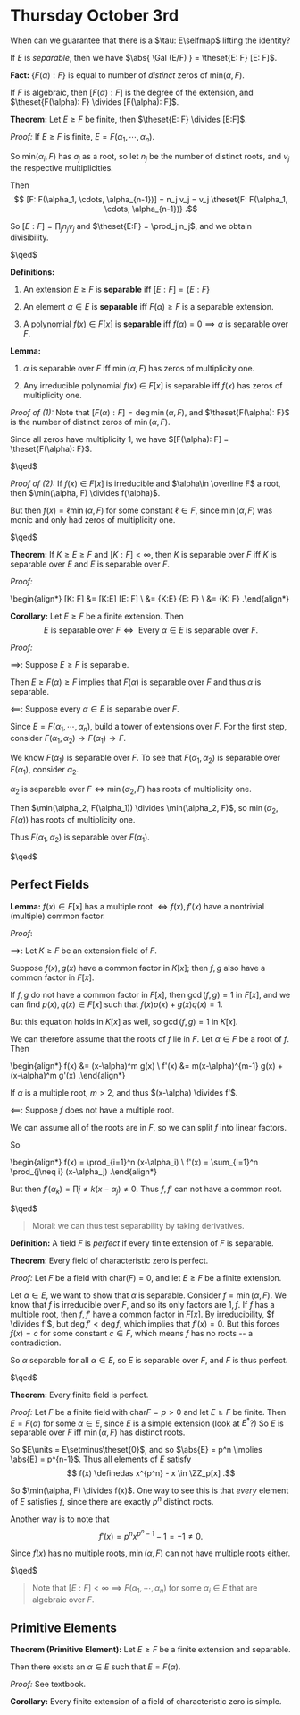 # Thursday October 3rd

When can we guarantee that there is a $\tau: E\selfmap$ lifting the identity?

If $E$ is *separable*, then we have $\abs{ \Gal (E/F) } = \theset{E: F} [E: F]$.

**Fact:**
$\{F(\alpha): F \}$ is equal to number of *distinct* zeros of $\mathrm{min}(\alpha, F)$.

If $F$ is algebraic, then $[F(\alpha): F]$ is the degree of the extension, and $\theset{F(\alpha): F} \divides [F(\alpha): F]$.

**Theorem:**
Let $E \geq F$ be finite, then $\theset{E: F} \divides [E:F]$.

*Proof:*
If $E \geq F$ is finite, $E = F(\alpha_1, \cdots, \alpha_n)$.

So $\mathrm{min}(\alpha_i, F)$ has $a_j$ as a root, so let $n_j$ be the number of distinct roots, and $v_j$ the respective multiplicities.

Then
$$
[F: F(\alpha_1, \cdots, \alpha_{n-1})] = n_j v_j = v_j \theset{F: F(\alpha_1, \cdots, \alpha_{n-1})}
.$$

So $[E: F] = \prod_j n_j v_j$ and $\theset{E:F} = \prod_j n_j$, and we obtain divisibility.

$\qed$

**Definitions:**

1. An extension $E \geq F$ is **separable** iff $[E:F] = \{E: F\}$

2. An element $\alpha \in E$ is **separable** iff $F(\alpha) \geq F$ is a separable extension.

3. A polynomial $f(x) \in F[x]$ is **separable** iff $f(\alpha) = 0 \implies \alpha$ is separable over $F$.

**Lemma:**

1. $\alpha$ is separable over $F$ iff $\min(\alpha, F)$ has zeros of multiplicity one.

2. Any irreducible polynomial $f(x) \in F[x]$ is separable iff $f(x)$ has zeros of multiplicity one.

*Proof of (1):*
Note that $[F(\alpha): F] = \deg \min(\alpha, F)$, and $\theset{F(\alpha): F}$ is the number of distinct zeros of $\min(\alpha, F)$.

Since all zeros have multiplicity 1, we have $[F(\alpha): F] = \theset{F(\alpha): F}$.

$\qed$

*Proof of (2):*
If $f(x) \in F[x]$ is irreducible and $\alpha\in \overline F$ a root, then $\min(\alpha, F) \divides f(\alpha)$.

But then $f(x) = \ell \min(\alpha, F)$ for some constant $\ell \in F$, since $\min(\alpha, F)$ was monic and only had zeros of multiplicity one.

$\qed$

**Theorem:**
If $K \geq E \geq F$ and $[K:F] < \infty$, then $K$ is separable over $F$ iff $K$ is separable over $E$ and $E$ is separable over $F$.

*Proof:*

\begin{align*}
[K: F]
&= [K:E] [E: F] \\
&= \{K:E\} \{E: F\} \\
&= \{K: F\}
.\end{align*}

**Corollary:**
Let $E \geq F$ be a finite extension.
Then
$$
E \text{ is separable over } F \iff \text{ Every } \alpha \in E \text{ is separable over } F
.$$

*Proof:*

$\implies$:
Suppose $E \geq F$ is separable.

Then $E \geq F(\alpha) \geq F$ implies that $F(\alpha)$ is separable over $F$ and thus $\alpha$ is separable.

$\impliedby$:
Suppose every $\alpha \in E$ is separable over $F$.

Since $E = F(\alpha_1, \cdots, \alpha_n)$, build a tower of extensions over $F$.
For the first step, consider $F(\alpha_1, \alpha_2) \to F(\alpha_1) \to F$.

We know $F(\alpha_1)$ is separable over $F$.
To see that $F(\alpha_1, \alpha_2)$ is separable over $F(\alpha_1)$, consider $\alpha_2$.

$\alpha_2$ is separable over $F \iff \min(\alpha_2, F)$ has roots of multiplicity one.

Then $\min(\alpha_2, F(\alpha_1)) \divides \min(\alpha_2, F)$, so $\min(\alpha_2, F(\alpha))$ has roots of multiplicity one.

Thus $F(\alpha_1, \alpha_2)$ is separable over $F(\alpha_1)$.

$\qed$

## Perfect Fields

**Lemma:**
$f(x) \in F[x]$ has a multiple root $\iff f(x), f'(x)$ have a nontrivial (multiple) common factor.

*Proof*:

$\implies$:
Let $K\geq F$ be an extension field of $F$.

Suppose $f(x), g(x)$ have a common factor in $K[x]$; then $f,g$ also have a common factor in $F[x]$.

If $f, g$ do not have a common factor in $F[x]$, then $\gcd(f, g) = 1$ in $F[x]$, and we can find $p(x), q(x) \in F[x]$ such that $f(x)p(x) + g(x)q(x) = 1$.

But this equation holds in $K[x]$ as well, so $\gcd(f, g) = 1$ in $K[x]$.

We can therefore assume that the roots of $f$ lie in $F$.
Let $\alpha\in F$ be a root of $f$.
Then

\begin{align*}
f(x)  &= (x-\alpha)^m g(x) \\
f'(x) &= m(x-\alpha)^{m-1} g(x) + (x-\alpha)^m g'(x)
.\end{align*}

If $\alpha$ is a multiple root, $m > 2$, and thus $(x-\alpha) \divides f'$.

$\impliedby$:
Suppose $f$ does not have a multiple root.

We can assume all of the roots are in $F$, so we can split $f$ into linear factors.

So

\begin{align*}
f(x) = \prod_{i=1}^n (x-\alpha_i) \\
f'(x) = \sum_{i=1}^n \prod_{j\neq i} (x-\alpha_j)
.\end{align*}

But then $f'(\alpha_k) = \prod{j\neq k} (x - \alpha_j) \neq 0$.
Thus $f, f'$ can not have a common root.

$\qed$

> Moral: we can thus test separability by taking derivatives.

**Definition:**
A field $F$ is *perfect* if every finite extension of $F$ is separable.

**Theorem**:
Every field of characteristic zero is perfect.

*Proof:*
Let $F$ be a field with $\mathrm{char}(F) = 0$, and let $E \geq F$ be a finite extension.

Let $\alpha \in E$, we want to show that $\alpha$ is separable.
Consider $f = \min(\alpha, F)$.
We know that $f$ is irreducible over $F$, and so its only factors are $1, f$.
If $f$ has a multiple root, then $f, f'$ have a common factor in $F[x]$.
By irreducibility, $f \divides f'$, but $\deg f' < \deg f$, which implies that $f'(x) = 0$.
But this forces $f(x) = c$ for some constant $c\in F$, which means $f$ has no roots -- a contradiction.

So $\alpha$ separable for all $\alpha \in E$, so $E$ is separable over $F$, and $F$ is thus perfect.

$\qed$

**Theorem:**
Every finite field is perfect.

*Proof:*
Let $F$ be a finite field with $\mathrm{char} F = p > 0$ and let $E \geq F$ be finite.
Then $E = F(\alpha)$ for some $\alpha\in E$, since $E$ is a simple extension (look at $E^*$?)
So $E$ is separable over $F$ iff $\min(\alpha, F)$ has distinct roots.

So $E\units = E\setminus\theset{0}$, and so $\abs{E} = p^n \implies \abs{E} = p^{n-1}$.
Thus all elements of $E$ satisfy
$$
f(x) \definedas x^{p^n} - x \in \ZZ_p[x]
.$$

So $\min(\alpha, F) \divides f(x)$.
One way to see this is that *every* element of $E$ satisfies $f$, since there are exactly $p^n$ distinct roots.

Another way is to note that
$$
f'(x) = p^nx^{p^n - 1} - 1 = -1 \neq 0
.$$

Since $f(x)$ has no multiple roots, $\min(\alpha, F)$ can not have multiple roots either.

$\qed$

> Note that $[E: F] < \infty \implies F(\alpha_1, \cdots, \alpha_n)$ for some $\alpha_i \in E$ that are algebraic over $F$.

## Primitive Elements

**Theorem (Primitive Element):**
Let $E\geq F$ be a finite extension and separable.

Then there exists an $\alpha \in E$ such that $E = F(\alpha)$.

*Proof:*
See textbook.

**Corollary:**
Every finite extension of a field of characteristic zero is simple.
